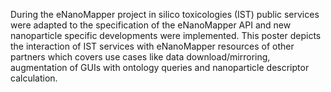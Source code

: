 During the eNanoMapper project in silico toxicologies (IST) public services
were adapted to the specification of the eNanoMapper API and new nanoparticle
specific developments were implemented.  This poster depicts the
interaction of IST services with eNanoMapper resources of other partners which
covers use cases like data download/mirroring, augmentation of GUIs with
ontology queries and nanoparticle descriptor calculation.
